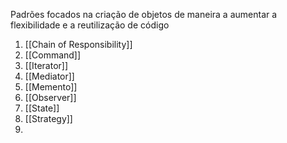 Padrões focados na criação de objetos de maneira a aumentar a flexibilidade e a reutilização de código

1. [[Chain of Responsibility]]
2. [[Command]]
3. [[Iterator]]
4. [[Mediator]]
5. [[Memento]]
6. [[Observer]]
7. [[State]]
8. [[Strategy]]
9. 